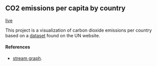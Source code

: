 ## CO2 emissions per capita by country

[live](https://wpchop.github.io/country-emissions/)

This project is a visualization of carbon dioxide emissions per country based on a [dataset](http://data.un.org/Data.aspx?d=GHG&f=seriesID%3aCO2) found on the UN website.

#### References
- [stream graph](http://bl.ocks.org/WillTurman/4631136).
